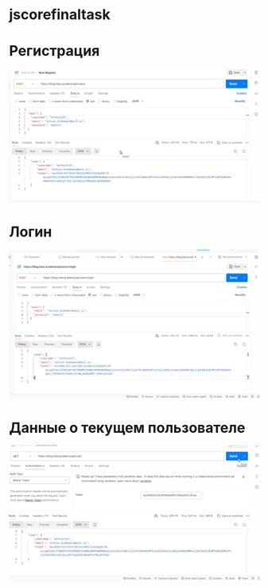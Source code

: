 # jscorefinaltask

# Регистрация

![Регистрация](https://github.com/KUDABAEV/Auth-to-API/blob/main/Registration%20API.jpg)

# Логин

![Логин](https://github.com/KUDABAEV/Auth-to-API/blob/main/Authentication.jpg)

# Данные о текущем пользователе

![Данные о текущем пользователе](https://github.com/KUDABAEV/Auth-to-API/blob/main/GetCurrentUser.jpg)
